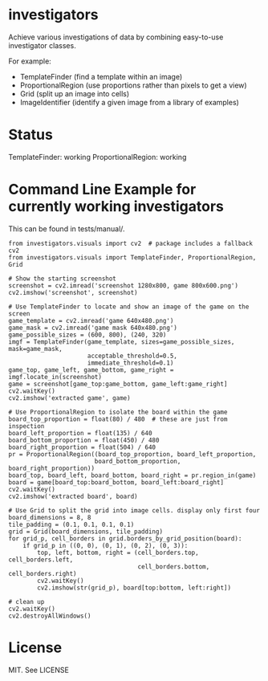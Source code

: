 investigators
========

Achieve various investigations of data by combining easy-to-use
investigator classes.

For example:

- TemplateFinder (find a template within an image)
- ProportionalRegion (use proportions rather than pixels to get a view)
- Grid (split up an image into cells)
- ImageIdentifier (identify a given image from a library of examples)


Status
======

TemplateFinder: working
ProportionalRegion: working


Command Line Example for currently working investigators
================

This can be found in tests/manual/.

    from investigators.visuals import cv2  # package includes a fallback cv2
    from investigators.visuals import TemplateFinder, ProportionalRegion, Grid

    # Show the starting screenshot
    screenshot = cv2.imread('screenshot 1280x800, game 800x600.png')
    cv2.imshow('screenshot', screenshot)

    # Use TemplateFinder to locate and show an image of the game on the screen
    game_template = cv2.imread('game 640x480.png')
    game_mask = cv2.imread('game mask 640x480.png')
    game_possible_sizes = (600, 800), (240, 320)
    imgf = TemplateFinder(game_template, sizes=game_possible_sizes, mask=game_mask,
                          acceptable_threshold=0.5,
                          immediate_threshold=0.1)
    game_top, game_left, game_bottom, game_right = imgf.locate_in(screenshot)
    game = screenshot[game_top:game_bottom, game_left:game_right]
    cv2.waitKey()
    cv2.imshow('extracted game', game)

    # Use ProportionalRegion to isolate the board within the game
    board_top_proportion = float(80) / 480  # these are just from inspection
    board_left_proportion = float(135) / 640
    board_bottom_proportion = float(450) / 480
    board_right_proportion = float(504) / 640
    pr = ProportionalRegion((board_top_proportion, board_left_proportion,
                            board_bottom_proportion, board_right_proportion))
    board_top, board_left, board_bottom, board_right = pr.region_in(game)
    board = game[board_top:board_bottom, board_left:board_right]
    cv2.waitKey()
    cv2.imshow('extracted board', board)

    # Use Grid to split the grid into image cells. display only first four
    board_dimensions = 8, 8
    tile_padding = (0.1, 0.1, 0.1, 0.1)
    grid = Grid(board_dimensions, tile_padding)
    for grid_p, cell_borders in grid.borders_by_grid_position(board):
        if grid_p in ((0, 0), (0, 1), (0, 2), (0, 3)):
            top, left, bottom, right = (cell_borders.top, cell_borders.left,
                                        cell_borders.bottom, cell_borders.right)
            cv2.waitKey()
            cv2.imshow(str(grid_p), board[top:bottom, left:right])

    # clean up
    cv2.waitKey()
    cv2.destroyAllWindows()


License
=======
MIT. See LICENSE
